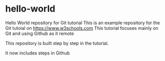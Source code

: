# hello-world
Hello World repository for Git tutorial
This is an example repository for the Git tutoial on https://www.w3schools.com
This tutorial focuses mainly on Git and using Github as it remote

This repository is built step by step in the tutorial. 

It now includes steps in Github
